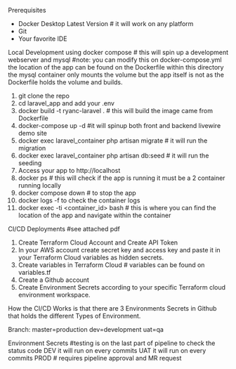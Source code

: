 Prerequisites
- Docker Desktop Latest Version # it will work on any platform
- Git
- Your favorite IDE

Local Development using docker compose # this will spin up a development webserver and mysql
#note: you can modify this on docker-compose.yml the location of the app can be found on the Dockerfile
       within this directory the mysql container only mounts the volume but the app itself is not as the
       Dockerfile holds the volume and builds.

1. git clone the repo
2. cd laravel_app and add your .env  
3. docker build -t ryanc-laravel . # this will build the image came from Dockerfile
4. docker-compose up -d #it will spinup both front and backend livewire demo site
5. docker exec laravel_container php artisan migrate   # it will run the migration
6. docker exec laravel_container php artisan db:seed   # it will run the seeding
7. Access your app to http://localhost
8. docker ps # this will check if the app is running it must be a 2 container running locally
9. docker compose down  # to stop the app
10. docker logs -f <name of container> to check the container logs
11. docker exec -ti <container_id> bash    # this is where you can find the location of the app and navigate within the container 

CI/CD Deployments   #see attached pdf

1. Create Terraform Cloud Account and Create API Token
2. In your AWS account create secret key and access key and paste it in your Terraform Cloud variables as hidden secrets.
3. Create variables in Terraform Cloud # variables can be found on variables.tf
4. Create a Github account
5. Create Environment Secrets according to your specific Terraform cloud environment workspace.

How the CI/CD Works is that 
there are 3 Environments Secrets in Github that holds 
the different Types of Environment.

Branch:
master=production
dev=development
uat=qa

Environment Secrets  #testing is on the last part of pipeline to check the status code
DEV it will run on every commits
UAT it will run on every commits
PROD   # requires pipeline approval and MR request
